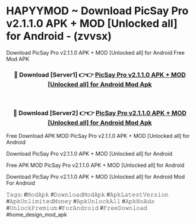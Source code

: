 # HAPYYMOD ~ Download PicSay Pro v2.1.1.0 APK + MOD [Unlocked all] for Android - (zvvsx)
Download PicSay Pro v2.1.1.0 APK + MOD [Unlocked all] for Android Free Mod APK

<div align="center">
<h3>🔴 Download [Server1] 👉👉 <a href="https://apk-comot.site?title=PicSay_Pro_v2.1.1.0_APK_+_MOD_[Unlocked_all]_for_Android">PicSay Pro v2.1.1.0 APK + MOD [Unlocked all] for Android Mod Apk</a></h3><br>

<h3>🔴 Download [Server2] 👉👉 <a href="https://apk-comot.site?title=PicSay_Pro_v2.1.1.0_APK_+_MOD_[Unlocked_all]_for_Android">PicSay Pro v2.1.1.0 APK + MOD [Unlocked all] for Android Mod Apk</a></h3>
</div>


Free Download APK MOD PicSay Pro v2.1.1.0 APK + MOD [Unlocked all] for Android

Download PicSay Pro v2.1.1.0 APK + MOD [Unlocked all] for Android 

Free APK MOD PicSay Pro v2.1.1.0 APK + MOD [Unlocked all] for Android 

Download PicSay Pro v2.1.1.0 APK + MOD [Unlocked all] for Android Mod For Android

𝚃𝚊𝚐𝚜: #𝙼𝚘𝚍𝙰𝚙𝚔 #𝙳𝚘𝚠𝚗𝚕𝚘𝚊𝚍𝙼𝚘𝚍𝙰𝚙𝚔 #𝙰𝚙𝚔𝙻𝚊𝚝𝚎𝚜𝚝𝚅𝚎𝚛𝚜𝚒𝚘𝚗 #𝙰𝚙𝚔𝚄𝚗𝚕𝚒𝚖𝚒𝚝𝚎𝚍𝙼𝚘𝚗𝚎𝚢 #𝙰𝚙𝚔𝚄𝚗𝚕𝚘𝚌𝚔𝙰𝚕𝚕 #𝙰𝚙𝚔𝙽𝚘𝙰𝚍𝚜 #𝚄𝚗𝚕𝚘𝚌𝚔𝙿𝚛𝚎𝚖𝚒𝚞𝚖 #𝙵𝚘𝚛𝙰𝚗𝚍𝚛𝚘𝚒𝚍 #𝙵𝚛𝚎𝚎𝙳𝚘𝚠𝚗𝚕𝚘𝚊𝚍 #home_design_mod_apk